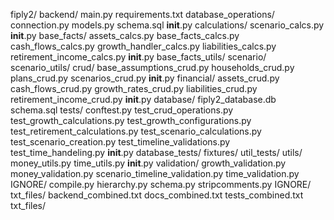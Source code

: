 fiply2/
backend/
    main.py
    requirements.txt
    database_operations/
        connection.py
        models.py
        schema.sql
        __init__.py
        calculations/
            scenario_calcs.py
            __init__.py
            base_facts/
                assets_calcs.py
                base_facts_calcs.py
                cash_flows_calcs.py
                growth_handler_calcs.py
                liabilities_calcs.py
                retirement_income_calcs.py
                __init__.py
                base_facts_utils/
            scenario/
                scenario_utils/
        crud/
            base_assumptions_crud.py
            households_crud.py
            plans_crud.py
            scenarios_crud.py
            __init__.py
            financial/
                assets_crud.py
                cash_flows_crud.py
                growth_rates_crud.py
                liabilities_crud.py
                retirement_income_crud.py
                __init__.py
        database/
            fiply2_database.db
            schema.sql
        tests/
            conftest.py
            test_crud_operations.py
            test_growth_calculations.py
            test_growth_configurations.py
            test_retirement_calculations.py
            test_scenario_calculations.py
            test_scenario_creation.py
            test_timeline_validations.py
            test_time_handeling.py
            __init__.py
            database_tests/
            fixtures/
            util_tests/
        utils/
            money_utils.py
            time_utils.py
            __init__.py
        validation/
            growth_validation.py
            money_validation.py
            scenario_timeline_validation.py
            time_validation.py
IGNORE/
    compile.py
    hierarchy.py
    schema.py
    stripcomments.py
    IGNORE/
        txt_files/
            backend_combined.txt
            docs_combined.txt
            tests_combined.txt
    txt_files/
